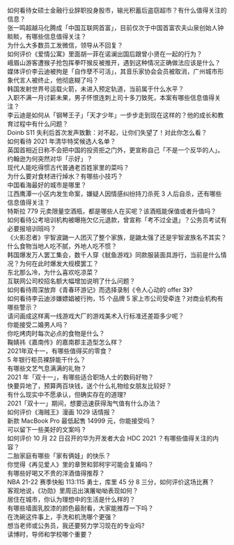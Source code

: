 如何看待女硕士金融行业辞职投身股市，输光积蓄后盗窃超市？有什么值得关注的信息？  
张一鸣超越马化腾成「中国互联网首富」，目前仅次于中国首富农夫山泉创始人钟睒睒，有哪些信息值得关注？  
为什么大多数员工发微信，领导从不回复？  
如何评价《爱情公寓》里面胡一菲在诺澜出国后跟曾小贤在一起的行为？  
峨眉山游客遭猴子抢包挥拳吓猴反被推开，遇到这种情况正确做法应该是什么？  
媒体评价李云迪被拘是「自作孽不可活」，其音乐家协会会员被取消，广州城市形象代言人被终止，他彻底糊了吗？  
韩国发射世界号运载火箭，未进入预定轨道，当前属于什么水平？  
入职不满一月讨薪未果，男子怀恨连刺上司十多刀致死，本案有哪些信息值得关注？  
李云迪是如何从「钢琴王子」「天才少年」一步步走到现在这样的？他的成长和教育过程中有什么问题？  
Doinb S11 失利后首次发声致歉：对不起，让你们失望了！对此你怎么看？  
如何看待 2021 年清华特奖候选人名单？  
英国首相近日称不会把中国的投资拒之门外，更宣称自己「不是一个反华的人」。约翰逊为何突然对华「示好」？  
现代人能吃得惯古代普通老百姓家里的菜吗？  
为什么要对食材进行焯水？有哪些小技巧？  
中国看海最好的城市是哪里？  
江西鹰潭一小区内发生命案，嫌疑人因情感纠纷持刀杀死 3 人后自杀，还有哪些信息值得关注？  
特斯拉 779 元卖限量空酒瓶，都是哪些人在买呢？该酒瓶能保值或者升值吗？  
如何看待公考培训机构被曝拖欠亿元退款，曾宣称「考不过全退」？公务员考试有必要报培训班吗？  
《火影忍者》宇智波鼬一人团灭了整个家族，是鼬太强了还是宇智波族名不其实？  
什么食物当地人吃不腻，外地人吃不惯？  
韩国爆发万人罢工集会，数千人穿《鱿鱼游戏》同款服装面具游行，当前是什么情况？为何在此时爆发大规模罢工？  
东北那么冷，为什么喜欢吃凉菜？  
互联网公司校招名额大幅增加说明了什么问题？  
如何看待周深放弃《青春环游记》而选择录制《令人心动的 offer 3》?  
如何看待李云迪涉嫌嫖娼被行拘，15 个品牌 5 家上市公司受牵连？对商业机构有哪些警示？  
请问画成这样离一线游戏大厂的游戏美术入行标准还差距多少呢？  
你能接受二婚男人吗？  
你吃烤肉时每次必点的食物是什么？  
鞠婧祎《嘉南传》的嘉南郡主造型怎么样？  
2021年双十一，有哪些值得买的零食？  
5 年银行柜员裸辞能干什么？  
有哪些文艺气息满满的礼物？  
2021 年「双十一」，有哪些适合职场人士的数码好物？  
快要异地了，预算两百块钱，送个什么礼物给女朋友比较好？  
有什么现实中不愿承认，但确实存在的道理?  
2021「双十一」期间，想要迅速获得淘气值有什么办法？  
如何评价《海贼王》漫画 1029 话情报？  
新款 MacBook Pro 最低起售 14999 元，你能接受吗？  
可以留下一些美好的文案吗 ?  
如何评价 10 月 22 日召开的华为开发者大会 HDC 2021 ？有哪些值得关注的内容？  
二胎家庭有哪些「家有俩娃」的快乐？  
你觉得《再见爱人》里的章贺和郭柯宇可能会复婚吗？  
有哪些好喝又不贵的洋酒值得推荐？  
NBA 21-22 赛季快船 113:115 勇士，库里 45 分 8 三分，如何评价这场比赛？  
客观地说，《功勋》里周迅出演屠呦呦表现如何？  
居住在城市，你认为理想中的生活是什么样的？  
有哪些墙面乳胶漆的颜色最耐看，大家能推荐一下吗？  
在洗碗这件事上，手洗和机洗哪个更强？  
想当老师或公务员，我还要努力学习现在的专业吗?  
读博时，导师和学校哪个重要？  
